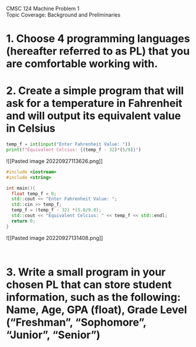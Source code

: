 CMSC 124 Machine Problem 1  
Topic Coverage: Background and Preliminaries


# 1. Choose 4 programming languages (hereafter referred to as PL) that you are comfortable  working with.

# 2. Create a simple program that will ask for a temperature in Fahrenheit and will output its equivalent value in Celsius

```python
temp_f = int(input("Enter Fahrenheit Value: "))
print(f"Equivalent Celcius: {(temp_f - 32)*(5/9)}")
```
![[Pasted image 20220927113626.png]]

```cpp
#include <iostream>
#include <string>

int main(){
  float temp_f = 0;
  std::cout << "Enter Fahrenheit Value: ";
  std::cin >> temp_f;
  temp_f = (temp_f - 32) *(5.0/9.0);
  std::cout << "Equivalent Celcius: " << temp_f << std::endl;
  return 0;
}
```
![[Pasted image 20220927131408.png]]

```rust

```


```R

```


# 3. Write a small program in your chosen PL that can store student information, such as the  following: Name, Age, GPA (float), Grade Level (“Freshman”, “Sophomore”, “Junior”,  “Senior”)